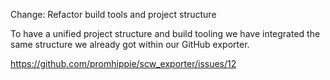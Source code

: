 Change: Refactor build tools and project structure

To have a unified project structure and build tooling we have integrated the
same structure we already got within our GitHub exporter.

https://github.com/promhippie/scw_exporter/issues/12
